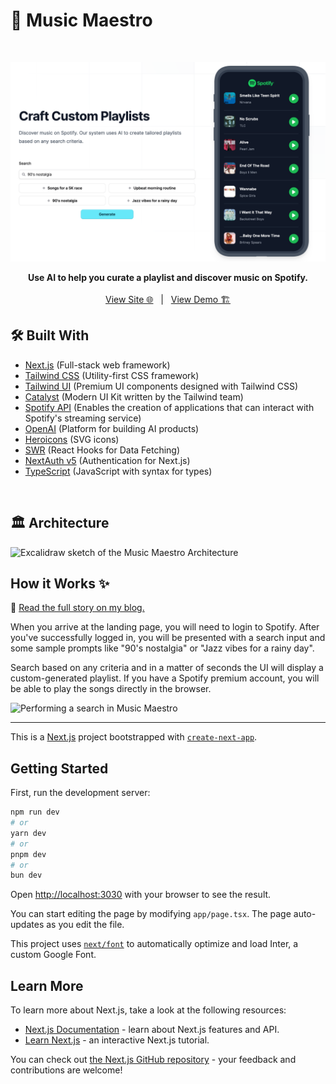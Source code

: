 # 🎵 Music Maestro

<!-- PROJECT LOGO -->
<br />
<p align="center">
  <a href="https://github.com/Cool-Runningz/music-maestro">
    <img src="https://raw.githubusercontent.com/Cool-Runningz/music-maestro/main/public/music-maestro-landing-page-90s.png" alt="Landing page with sample results">
  </a>
  <p align="center">
  <strong> Use AI to help you curate a playlist and discover music on Spotify.</strong>
    <br />
    <br />
     <a href="https://musicmaestro.io/">View Site 🌐</a>  &nbsp; | &nbsp; <a href="https://youtu.be/ug1DSCcwcqU">View Demo 🏗️</a>
  </p>
</p>

<!-- ABOUT THE PROJECT -->

## 🛠️ Built With
- [Next.js](https://nextjs.org/) (Full-stack web framework)
- [Tailwind CSS](https://tailwindcss.com/) (Utility-first CSS framework)
- [Tailwind UI](https://tailwindui.com) (Premium UI components designed with Tailwind CSS)
- [Catalyst](https://catalyst.tailwindui.com/docs) (Modern UI Kit written by the Tailwind team)
- [Spotify API](https://developer.spotify.com/documentation/web-api) (Enables the creation of applications that can interact with Spotify's streaming service)
- [OpenAI](https://openai.com/api/) (Platform for building AI products)
- [Heroicons](https://heroicons.com) (SVG icons)
- [SWR](https://swr.vercel.app/) (React Hooks for Data Fetching)
- [NextAuth v5](https://authjs.dev/) (Authentication for Next.js)
- [TypeScript](https://www.typescriptlang.org/) (JavaScript with syntax for types)

<br />

## 🏛 Architecture
<img src="https://cdn.hashnode.com/res/hashnode/image/upload/v1721967920941/0a779764-fd7b-45ce-a809-fa3a6904044c.png?auto=compress,format&format=webp" alt="Excalidraw sketch of the Music Maestro Architecture">

<br /> 

## How it Works ✨
 🔖 <a href="https://blog.alyssaholland.me/music-maestro">Read the full story on my blog.</a>
 <br />
  
When you arrive at the landing page, you will need to login to Spotify. After you've successfully logged in, you will be presented with a search input and some sample prompts like "90's nostalgia" or "Jazz vibes for a rainy day".

Search based on any criteria and in a matter of seconds the UI will display a custom-generated playlist. If you have a Spotify premium account, you will be able to play the songs directly in the browser.

<img src="https://cdn.hashnode.com/res/hashnode/image/upload/v1721952300721/ae3bd542-d1c2-4359-ab30-2b66818a1134.gif?auto=format,compress&gif-q=60&format=webm" alt="Performing a search in Music Maestro">

---

This is a [Next.js](https://nextjs.org/) project bootstrapped with [`create-next-app`](https://github.com/vercel/next.js/tree/canary/packages/create-next-app).

## Getting Started

First, run the development server:

```bash
npm run dev
# or
yarn dev
# or
pnpm dev
# or
bun dev
```

Open [http://localhost:3030](http://localhost:3030) with your browser to see the result.

You can start editing the page by modifying `app/page.tsx`. The page auto-updates as you edit the file.

This project uses [`next/font`](https://nextjs.org/docs/basic-features/font-optimization) to automatically optimize and load Inter, a custom Google Font.

## Learn More

To learn more about Next.js, take a look at the following resources:

- [Next.js Documentation](https://nextjs.org/docs) - learn about Next.js features and API.
- [Learn Next.js](https://nextjs.org/learn) - an interactive Next.js tutorial.

You can check out [the Next.js GitHub repository](https://github.com/vercel/next.js/) - your feedback and contributions are welcome!
